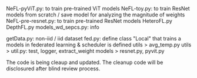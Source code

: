 NeFL-pyViT.py: to train pre-trained ViT models
NeFL-toy.py: to train ResNet models from scratch / save model for analyzing the magnitude of weights
NeFL-pre-resnet.py: to train pre-trained ResNet models
HeteroFL.py
DepthFL.py
models_wd_sepcs.py: info

getData.py: non-iid / iid dataset
fed.py: define class "Local" that trains a models in federated learning & scheduler is defined
utils > avg_temp.py
utils > util.py: test, logger, extract_weight
models > resnet.py, pyvit.py

The code is being cleaup and updated. The cleanup code will be disclosured after blind review process.

